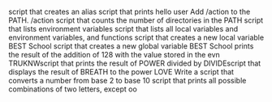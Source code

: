script that creates an alias
script that prints hello user
Add /action to the PATH. /action
script that counts the number of directories in the PATH
script that lists environment variables
script that lists all local variables and environment variables, and functions
script that creates a new local variable BEST School
script that creates a new global variable BEST School
prints the result of the addition of 128 with the value stored in the evn TRUKNWscript that prints the result of POWER divided by DIVIDEscript that displays the result of BREATH to the power LOVE
Write a script that converts a number from base 2 to base 10
script that prints all possible combinations of two letters, except oo
